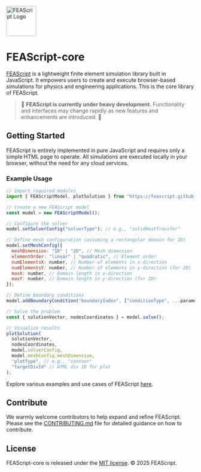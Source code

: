 <img src="https://feascript.github.io/FEAScript-website/assets/FEAScriptLogo.png" width="80" alt="FEAScript Logo">

# FEAScript-core

[FEAScript](https://feascript.com/) is a lightweight finite element simulation library built in JavaScript. It empowers users to create and execute browser-based simulations for physics and engineering applications. This is the core library of FEAScript.

> 🚧 **FEAScript is currently under heavy development.** Functionality and interfaces may change rapidly as new features and enhancements are introduced. 🚧

## Getting Started

FEAScript is entirely implemented in pure JavaScript and requires only a simple HTML page to operate. All simulations are executed locally in your browser, without the need for any cloud services.

### Example Usage

```javascript
// Import required modules
import { FEAScriptModel, plotSolution } from "https://feascript.github.io/FEAScript-core/src/index.js";

// Create a new FEAScript model
const model = new FEAScriptModel();

// Configure the solver
model.setSolverConfig("solverType"); // e.g., "solidHeatTransfer"

// Define mesh configuration (assuming a rectangular domain for 2D)
model.setMeshConfig({
  meshDimension: "1D" | "2D", // Mesh dimension
  elementOrder: "linear" | "quadratic", // Element order
  numElementsX: number, // Number of elements in x-direction
  numElementsY: number, // Number of elements in y-direction (for 2D)
  maxX: number, // Domain length in x-direction
  maxY: number, // Domain length in y-direction (for 2D)
});

// Define boundary conditions
model.addBoundaryCondition("boundaryIndex", ["conditionType", ...parameters]);

// Solve the problem
const { solutionVector, nodesCoordinates } = model.solve();

// Visualize results
plotSolution(
  solutionVector,
  nodesCoordinates,
  model.solverConfig,
  model.meshConfig.meshDimension,
  "plotType", // e.g., "contour"
  "targetDivId" // HTML div ID for plot
);
```

Explore various examples and use cases of FEAScript [here](https://github.com/FEAScript/FEAScript-core/tree/main/examples).

## Contribute

We warmly welcome contributors to help expand and refine FEAScript. Please see the [CONTRIBUTING.md](./CONTRIBUTING.md) file for detailed guidance on how to contribute.

## License

FEAScript-core is released under the [MIT license](https://github.com/FEAScript/FEAScript-core/blob/main/LICENSE). &copy; 2025 FEAScript.
